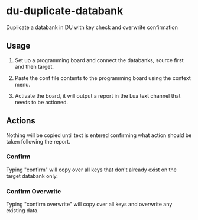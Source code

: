# du-duplicate-databank
Duplicate a databank in DU with key check and overwrite confirmation

## Usage
1. Set up a programming board and connect the databanks, source first and then target.

2. Paste the conf file contents to the programming board using the context menu.

3. Activate the board, it will output a report in the Lua text channel that needs to be actioned.

## Actions
Nothing will be copied until text is entered confirming what action should be taken following the report.

### Confirm
Typing "confirm" will copy over all keys that don't already exist on the target databank only.

### Confirm Overwrite
Typing "confirm overwrite" will copy over all keys and overwrite any existing data.